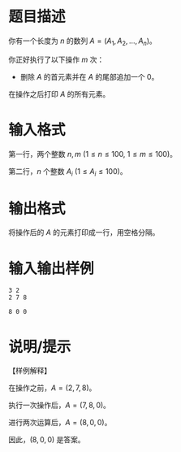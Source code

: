 # 题目描述

你有一个长度为 $n$ 的数列 $A=(A_1,A_2,\dots,A_n)$。

你正好执行了以下操作 $m$ 次：

* 删除 $A$ 的首元素并在 $A$ 的尾部追加一个 $0$。

在操作之后打印 $A$ 的所有元素。

# 输入格式

第一行，两个整数 $n,m~(1 \leq n \leq 100,~1 \leq m \leq100)$。

第二行，$n$ 个整数 $A_i~(1 \leq A_i \leq 100)$。

# 输出格式

将操作后的 $A$ 的元素打印成一行，用空格分隔。

# 输入输出样例

```input1
3 2
2 7 8
```

```output1
8 0 0
```

# 说明/提示

【样例解释】

在操作之前，$A=(2,7,8)$。

执行一次操作后，$A=(7,8,0)$。

进行两次运算后，$A=(8,0,0)$。

因此，$(8,0,0)$ 是答案。
